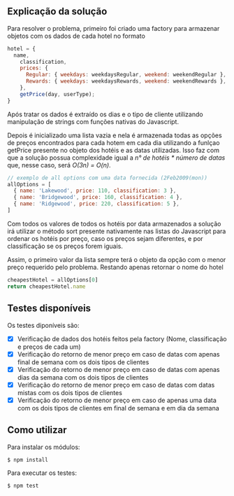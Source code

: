 ## Explicação da solução 

Para resolver o problema, primeiro foi criado uma factory para armazenar objetos com os dados de cada hotel no formato
```js
hotel = {
  name,
    classification,
    prices: {
      Regular: { weekdays: weekdaysRegular, weekend: weekendRegular },
      Rewards: { weekdays: weekdaysRewards, weekend: weekendRewards },
    },
    getPrice(day, userType);
}
```

Após tratar os dados é extraído os dias e o tipo de cliente utilizando manipulação de strings com funções nativas do Javascript.

Depois é inicializado uma lista vazia e nela é armazenada todas as opções de preços encontrados para cada hotem em cada dia utilizando a funlçao getPrice presente no objeto dos hotéis e as datas utilizadas. Isso faz com que a solução possua complexidade igual a _n° de hotéis * número de datas_ que, nesse caso, será _O(3n) = O(n)_.
```js
// exemplo de all options com uma data fornecida (2Feb2009(mon))
allOptions = [
  { name: 'Lakewood', price: 110, classification: 3 },
  { name: 'Bridgewood', price: 160, classification: 4 },
  { name: 'Ridgewood', price: 220, classification: 5 },
]
```
Com todos os valores de todos os hotéis por data armazenados a solução irá utilizar o método sort presente nativamente nas listas do Javascript para ordenar os hotéis por preço, caso os preços sejam diferentes, e por classificação se os preços forem iguais.

Assim, o primeiro valor da lista sempre terá o objeto da opção com o menor preço requerido pelo problema. Restando apenas retornar o nome do hotel
```js
cheapestHotel = allOptions[0]
return cheapestHotel.name
```

## Testes disponíveis

Os testes diponíveis são:
- [X] Verificação de dados dos hotéis feitos pela factory (Nome, classificação e preços de cada um)
- [X] Verificação do retorno de menor preço em caso de datas com apenas final de semana com os dois tipos de clientes
- [X] Verificação do retorno de menor preço em caso de datas com apenas dias da semana com os dois tipos de clientes
- [X] Verificação do retorno de menor preço em caso de datas com datas mistas com os dois tipos de clientes
- [X] Verificação do retorno de menor preço em caso de apenas uma data com os dois tipos de clientes em final de semana e em dia da semana

## Como utilizar

Para instalar os módulos:

```
$ npm install
```

Para executar os testes:

```
$ npm test
```
